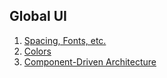 ## Global UI

1. [Spacing, Fonts, etc.](./01-spacing-fonts-etc.md)
2. [Colors](./02-colors.md)
3. [Component-Driven Architecture](./03-component-driven.md)
